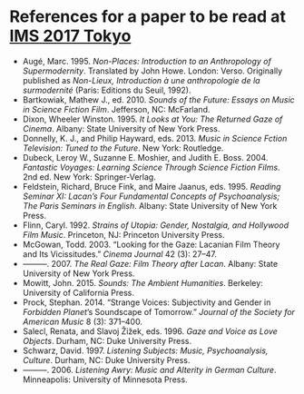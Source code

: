 # References for a paper to be read at [IMS 2017 Tokyo](http://ims2017-tokyo.org)

* Augé, Marc. 1995. *Non-Places: Introduction to an Anthropology of Supermodernity*. Translated by John Howe. London: Verso. Originally published as *Non-Lieux, Introduction à une anthropologie de la surmodernité* (Paris: Editions du Seuil, 1992).
* Bartkowiak, Mathew J., ed. 2010. *Sounds of the Future: Essays on Music in Science Fiction Film*. Jefferson, NC: McFarland.
* Dixon, Wheeler Winston. 1995. *It Looks at You: The Returned Gaze of Cinema*. Albany: State University of New York Press.
* Donnelly, K. J., and Philip Hayward, eds. 2013. *Music in Science Fction Television: Tuned to the Future*. New York: Routledge.
* Dubeck, Leroy W., Suzanne E. Moshier, and Judith E. Boss. 2004. *Fantastic Voyages: Learning Science Through Science Fiction Films*. 2nd ed. New York: Springer-Verlag.
* Feldstein, Richard, Bruce Fink, and Maire Jaanus, eds. 1995. *Reading Seminar XI: Lacan’s Four Fundamental Concepts of Psychoanalysis; The Paris Seminars in English*. Albany: State University of New York Press.
* Flinn, Caryl. 1992. *Strains of Utopia: Gender, Nostalgia, and Hollywood Film Music*. Princeton, NJ: Princeton University Press.
* McGowan, Todd. 2003. “Looking for the Gaze: Lacanian Film Theory and Its Vicissitudes.” *Cinema Journal* 42 (3): 27–47.
* ———. 2007. *The Real Gaze: Film Theory after Lacan*. Albany: State University of New York Press.
* Mowitt, John. 2015. *Sounds: The Ambient Humanities*. Berkeley: University of California Press.
* Prock, Stephan. 2014. “Strange Voices: Subjectivity and Gender in *Forbidden Planet*’s Soundscape of Tomorrow.” *Journal of the Society for American Music* 8 (3): 371–400.
* Salecl, Renata, and Slavoj Žižek, eds. 1996. *Gaze and Voice as Love Objects*. Durham, NC: Duke University Press.
* Schwarz, David. 1997. *Listening Subjects: Music, Psychoanalysis, Culture*. Durham, NC: Duke University Press.
* ———. 2006. *Listening Awry: Music and Alterity in German Culture*. Minneapolis: University of Minnesota Press.